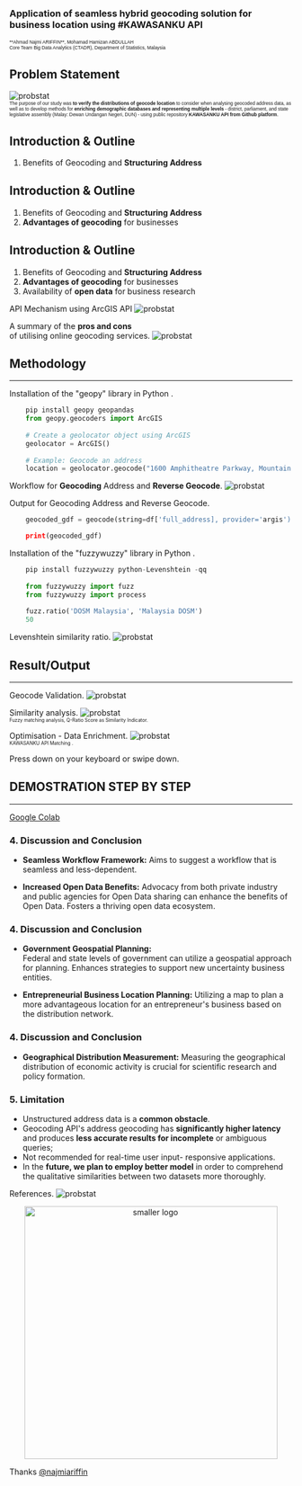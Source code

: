 [comment]: # (This presentation was made with markdown-slides)
[comment]: # (This is a CommonMark compliant comment. It will not be included in the presentation.)
[comment]: # (Compile this presentation with the command below)
[comment]: # (mdslides presentation.md --include media)

[comment]: # (Set the theme:)
[comment]: # (THEME = white)
[comment]: # (CODE_THEME = base16/zenburn)
[comment]: # (The list of themes is at https://revealjs.com/themes/)
[comment]: # (The list of code themes is at https://highlightjs.org/)

[comment]: # "You can also use quotes instead of parenthesis"
[comment]: # 'Single quotes work too'
[comment]: # "THEME = white"

[comment]: # (Pass optional settings to reveal.js:)
[comment]: # (controls: true)
[comment]: # (keyboard: true)
[comment]: # (markdown: { smartypants: true })
[comment]: # (hash: false)
[comment]: # (respondToHashChanges: false)
[comment]: # (Other settings are documented at https://revealjs.com/config/)


[comment]: # (Other background options: https://revealjs.com/backgrounds/)

### Application of seamless hybrid geocoding solution for business location using #KAWASANKU API

<span style="font-family: Arial; font-size: 0.6em; display: block; margin-bottom: 10px;">
  **Ahmad Najmi ARIFFIN**, Mohamad Hamizan ABDULLAH<br>
  Core Team Big Data Analytics (CTADR), Department of Statistics, Malaysia
</span>




[comment]: # (!!! data-background-video="media/video.mp4", data-background-video-loop data-background-video-muted data-background-opacity="0.2")

## Problem Statement

![probstat](media/kwsnapi_probstatement.png)
<span style="font-family:Arial; font-size:0.6em;display: block; margin-bottom: 12px;">The purpose of our study was **to verify the distributions of geocode location** to consider when analysing geocoded address data, as well as to develop methods for **enriching demographic databases and representing multiple levels** -  district, parliament, and state legislative assembly (Malay: Dewan Undangan Negeri, DUN) - using public repository **KAWASANKU API from Github platform**.</span>


[comment]: # (!!!)

## Introduction & Outline

1. Benefits of Geocoding and **Structuring Address**

[comment]: # (!!! data-auto-animate)

## Introduction & Outline

1. Benefits of Geocoding and **Structuring Address**
2. **Advantages of geocoding** for businesses

[comment]: # (!!! data-auto-animate)

## Introduction & Outline

1. Benefits of Geocoding and **Structuring Address**
2. **Advantages of geocoding** for businesses
3. Availability of **open data** for business research

[comment]: # (!!! data-auto-animate)

API Mechanism using ArcGIS API
![probstat](media/kwsnapi_fg1.png)

[comment]: # (!!!)

A summary of the **pros and cons** <br>of utilising online geocoding services.
![probstat](media/kwsnapi_tb1.png)

[comment]: # (!!!)

## Methodology

----------

[comment]: # (!!!)

Installation of the "geopy" library in Python .
```python [1-2|4-5|8]
    pip install geopy geopandas
    from geopy.geocoders import ArcGIS
    
    # Create a geolocator object using ArcGIS
    geolocator = ArcGIS()
    
    # Example: Geocode an address
    location = geolocator.geocode("1600 Amphitheatre Parkway, Mountain View, CA")
```

[comment]: # (!!! data-background-color="aquamarine")

Workflow for **Geocoding** Address and **Reverse Geocode**.
![probstat](media/kwsnapi_fg3.png)

[comment]: # (!!!)

Output for Geocoding Address and Reverse Geocode.

```python [1|3]
    geocoded_gdf = geocode(string=df['full_address], provider='argis')

    print(geocoded_gdf)
```
[comment]: # (!!!)

Installation of the "fuzzywuzzy" library in Python .
```python [1|3-4|6-7]
    pip install fuzzywuzzy python-Levenshtein -qq
    
    from fuzzywuzzy import fuzz
    from fuzzywuzzy import process
    
    fuzz.ratio('DOSM Malaysia', 'Malaysia DOSM')
    50
```

[comment]: # (!!! data-background-color="aquamarine")

Levenshtein  similarity ratio.
![probstat](media/kwsnapi_lvformula.png)

[comment]: # (!!!)

## Result/Output

----------

[comment]: # (!!!)

Geocode Validation.
![probstat](media/kwsnapi_fg5.png)

[comment]: # (!!!)

Similarity analysis.
![probstat](media/kwsnapi_fg6.png)
<span style="font-size:0.6em;display: block; margin-bottom: 12px;">Fuzzy matching analysis, Q-Ratio Score as Similarity Indicator.</span>

[comment]: # (!!!)

Optimisation - Data Enrichment.
![probstat](media/kwsnapi_fg7.png)
<span style="font-size:0.6em;display: block; margin-bottom: 12px;">KAWASANKU API Matching .</span>

[comment]: # (!!!)

Press down on your keyboard or swipe down.

[comment]: # (|||)

## DEMOSTRATION STEP BY STEP

----------
[Google Colab](https://colab.research.google.com/github/booluckgmie/podac/blob/main/Geocode_with_arcgis_and_Similarity_Score_Address.ipynb)

[comment]: # (!!!)

### 4. Discussion and Conclusion

- **Seamless Workflow Framework:**
Aims to suggest a workflow that is seamless and less-dependent.

- **Increased Open Data Benefits:**
Advocacy from both private industry and public agencies for Open Data sharing can enhance the benefits of Open Data.
Fosters a thriving open data ecosystem.

[comment]: # (!!!)

### 4. Discussion and Conclusion

- **Government Geospatial Planning:**   
Federal and state levels of government can utilize a geospatial approach for planning. Enhances strategies to support new uncertainty business entities.

- **Entrepreneurial Business Location Planning:**
Utilizing a map to plan a more advantageous location for an entrepreneur's business based on the distribution network.

[comment]: # (!!!)

### 4. Discussion and Conclusion

- **Geographical Distribution Measurement:**
Measuring the geographical distribution of economic activity is crucial for scientific research and policy formation.


[comment]: # (!!!)

### 5. Limitation

- Unstructured address data is a **common obstacle**.
- Geocoding API's address geocoding has **significantly higher latency** and produces **less accurate results for incomplete** or ambiguous queries;
- Not recommended for real-time user input-  responsive applications.
- In the **future, we plan to employ better model** in order to comprehend the qualitative similarities  between two datasets more thoroughly.

[comment]: # (!!!)

References.
![probstat](media/kwsnapi_reference.png)

[comment]: # (!!!)
<center><a href="https://profile.codersrank.io/user/booluckgmie">
  <img src="media/kwsnapi_najmi.png" alt="smaller logo" height="450">
</a></center>

Thanks [@najmiariffin](https://github.com/booluckgmie/podac/blob/main/Geocode_with_arcgis_and_Similarity_Score_Address.ipynb)


[comment]: # (|||)


